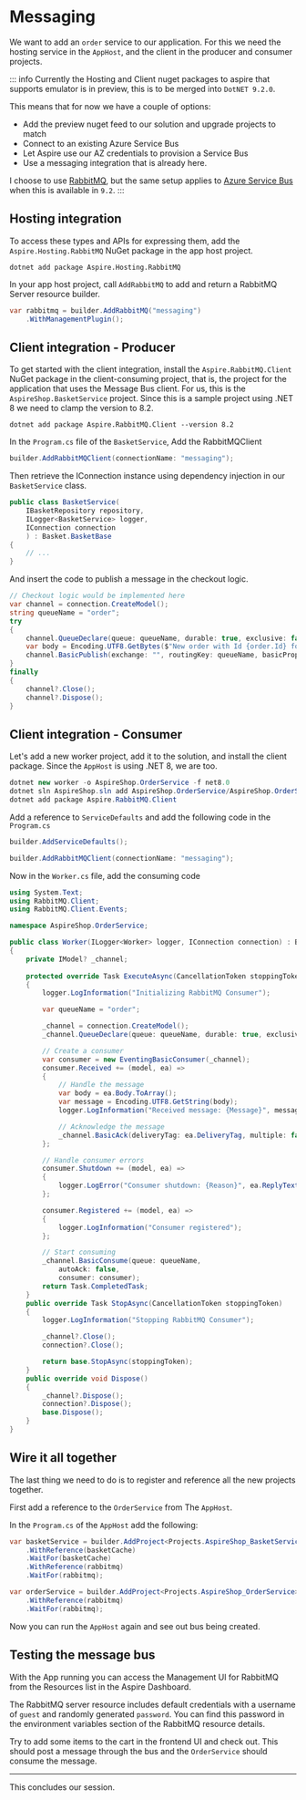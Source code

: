 ﻿# Messaging

We want to add an `order` service to our application. For this we need the hosting service in the `AppHost`, and the client in the producer and consumer projects.

::: info
Currently the Hosting and Client nuget packages to aspire that supports emulator is in preview, this is to be merged into `DotNET 9.2.0`.

This means that for now we have a couple of options:
- Add the preview nuget feed to our solution and upgrade projects to match
- Connect to an existing Azure Service Bus
- Let Aspire use our AZ credentials to provision a Service Bus
- Use a messaging integration that is already here.

I choose to use [RabbitMQ](https://www.rabbitmq.com/), but the same setup applies to [Azure Service Bus](https://learn.microsoft.com/en-us/dotnet/aspire/messaging/azure-service-bus-integration) when this is available in `9.2`.
:::

## Hosting integration
To access these types and APIs for expressing them, add the `Aspire.Hosting.RabbitMQ` NuGet package in the app host project.
```shell
dotnet add package Aspire.Hosting.RabbitMQ
```

In your app host project, call `AddRabbitMQ` to add and return a RabbitMQ Server resource builder.
```csharp
var rabbitmq = builder.AddRabbitMQ("messaging")
    .WithManagementPlugin();
```



## Client integration - Producer
To get started with the client integration, install the `Aspire.RabbitMQ.Client` NuGet package in the client-consuming project, that is, the project for the application that uses the Message Bus client. For us, this is the `AspireShop.BasketService` project. Since this is a sample project using .NET 8 we need to clamp the version to 8.2.

```shell
dotnet add package Aspire.RabbitMQ.Client --version 8.2
```
In the `Program.cs` file of the `BasketService`, Add the RabbitMQClient

```csharp
builder.AddRabbitMQClient(connectionName: "messaging");
```

Then retrieve the IConnection instance using dependency injection in our `BasketService` class.

```csharp
public class BasketService(
    IBasketRepository repository, 
    ILogger<BasketService> logger, 
    IConnection connection
    ) : Basket.BasketBase
{
    // ...
}
```
And insert the code to publish a message in the checkout logic.

```csharp
// Checkout logic would be implemented here
var channel = connection.CreateModel();
string queueName = "order";
try
{
    channel.QueueDeclare(queue: queueName, durable: true, exclusive: false, autoDelete: false, arguments: null);
    var body = Encoding.UTF8.GetBytes($"New order with Id {order.Id} for {buyerId}");
    channel.BasicPublish(exchange: "", routingKey: queueName, basicProperties: null, body: body);
}
finally
{
    channel?.Close();
    channel?.Dispose();
}
```
## Client integration - Consumer

Let's add a new worker project, add it to the solution, and install the client package.
Since the `AppHost` is using .NET 8, we are too.

```csharp
dotnet new worker -o AspireShop.OrderService -f net8.0
dotnet sln AspireShop.sln add AspireShop.OrderService/AspireShop.OrderService.csproj
dotnet add package Aspire.RabbitMQ.Client
```

Add a reference to `ServiceDefaults` and add the following code in the `Program.cs`

```csharp
builder.AddServiceDefaults();

builder.AddRabbitMQClient(connectionName: "messaging");
```

Now in the `Worker.cs` file, add the consuming code

```csharp
using System.Text;
using RabbitMQ.Client;
using RabbitMQ.Client.Events;

namespace AspireShop.OrderService;

public class Worker(ILogger<Worker> logger, IConnection connection) : BackgroundService
{
    private IModel? _channel;
    
    protected override Task ExecuteAsync(CancellationToken stoppingToken)
    {
        logger.LogInformation("Initializing RabbitMQ Consumer");

        var queueName = "order";

        _channel = connection.CreateModel();
        _channel.QueueDeclare(queue: queueName, durable: true, exclusive: false, autoDelete: false, arguments: null);

        // Create a consumer
        var consumer = new EventingBasicConsumer(_channel);
        consumer.Received += (model, ea) =>
        {
            // Handle the message
            var body = ea.Body.ToArray();
            var message = Encoding.UTF8.GetString(body);
            logger.LogInformation("Received message: {Message}", message);

            // Acknowledge the message
            _channel.BasicAck(deliveryTag: ea.DeliveryTag, multiple: false);
        };

        // Handle consumer errors
        consumer.Shutdown += (model, ea) =>
        {
            logger.LogError("Consumer shutdown: {Reason}", ea.ReplyText);
        };

        consumer.Registered += (model, ea) =>
        {
            logger.LogInformation("Consumer registered");
        };

        // Start consuming
        _channel.BasicConsume(queue: queueName,
            autoAck: false,
            consumer: consumer);
        return Task.CompletedTask;
    }
    public override Task StopAsync(CancellationToken stoppingToken)
    {
        logger.LogInformation("Stopping RabbitMQ Consumer");

        _channel?.Close();
        connection?.Close();

        return base.StopAsync(stoppingToken);
    }
    public override void Dispose()
    {
        _channel?.Dispose();
        connection?.Dispose();
        base.Dispose();
    }
}


```


## Wire it all together

The last thing we need to do is to register and reference all the new projects together.

First add a reference to the `OrderService` from The `AppHost`.

In the `Program.cs` of the `AppHost` add the following:

```csharp
var basketService = builder.AddProject<Projects.AspireShop_BasketService>("basketservice")
    .WithReference(basketCache)
    .WaitFor(basketCache)
    .WithReference(rabbitmq)
    .WaitFor(rabbitmq);

var orderService = builder.AddProject<Projects.AspireShop_OrderService>("orderservice")
    .WithReference(rabbitmq)
    .WaitFor(rabbitmq);
```


Now you can run the `AppHost` again and see out bus being created.

## Testing the message bus

With the App running you can access the Management UI for RabbitMQ from the Resources list in the Aspire Dashboard.

The RabbitMQ server resource includes default credentials with a username of `guest` and randomly generated `password`. You can find this password in the environment variables section of the RabbitMQ resource details.

Try to add some items to the cart in the frontend UI and check out. This should post a message through the bus and the `OrderService` should consume the message.


---

This concludes our session.